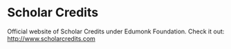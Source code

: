 # Scholar Credits

Official website of Scholar Credits under Edumonk Foundation.
Check it out: http://www.scholarcredits.com
